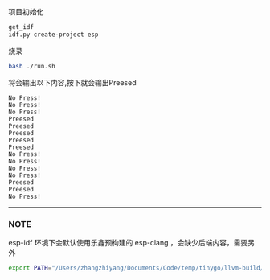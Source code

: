 项目初始化
```bash
get_idf
idf.py create-project esp
```

烧录
```bash
bash ./run.sh
```

将会输出以下内容,按下就会输出Preesed
```
No Press!
No Press!
No Press!
Preesed
Preesed
Preesed
Preesed
Preesed
No Press!
No Press!
No Press!
No Press!
Preesed
Preesed
No Press!
```




----

### NOTE
esp-idf 环境下会默认使用乐鑫预构建的 esp-clang ，会缺少后端内容，需要另外
```bash
export PATH="/Users/zhangzhiyang/Documents/Code/temp/tinygo/llvm-build/bin:$PATH"
```